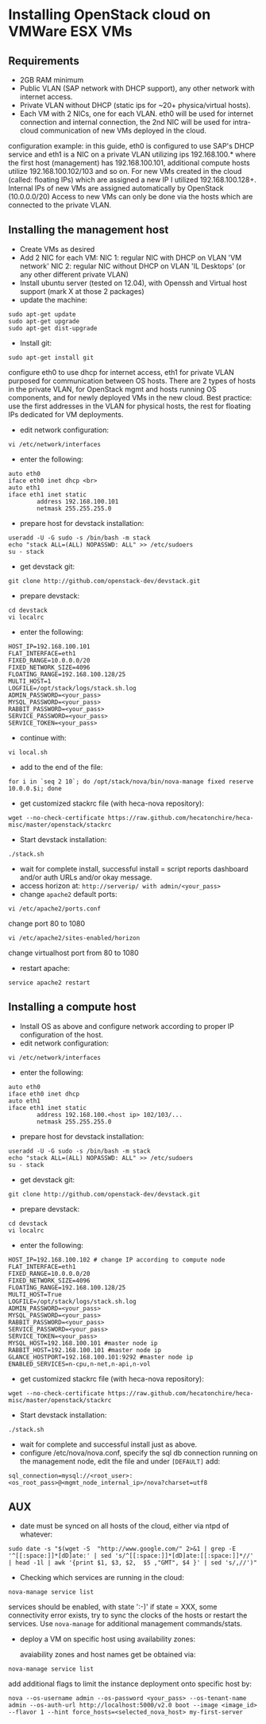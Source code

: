 # Installing OpenStack cloud on VMWare ESX VMs

## Requirements

- 2GB RAM minimum
- Public VLAN (SAP network with DHCP support), any other network with internet access.
- Private VLAN without DHCP (static ips for ~20+ physica/virtual hosts).
- Each VM with 2 NICs, one for each VLAN. eth0 will be used for internet connection and internal connection, 
  the 2nd NIC will be used for intra-cloud communication of new VMs deployed in the cloud.

configuration example:
in this guide, eth0 is configured to use SAP's DHCP service and eth1 is a NIC on a private VLAN utilizing ips 192.168.100.*
where the first host (management) has 192.168.100.101, additional compute hosts utilize 192.168.100.102/103 and so on.
For new VMs created in the cloud (called: floating IPs) which are assigned a new IP I utilized 192.168.100.128+.
Internal IPs of new VMs are assigned automatically by OpenStack (10.0.0.0/20)
Access to new VMs can only be done via the hosts which are connected to the private VLAN. 

## Installing the management host
- Create VMs as desired
- Add 2 NIC for each VM:
    NIC 1: regular NIC with DHCP on VLAN 'VM network'
    NIC 2: regular NIC without DHCP on VLAN 'IL Desktops' (or any other different private VLAN)
- Install ubuntu server (tested on 12.04), with Openssh and Virtual host support (mark X at those 2 packages)
- update the machine:
```
sudo apt-get update
sudo apt-get upgrade
sudo apt-get dist-upgrade
```
- Install git:
```
sudo apt-get install git
```

configure eth0 to use dhcp for internet access, eth1 for private VLAN purposed for communication between OS hosts.
  There are 2 types of hosts in the private VLAN, for OpenStack mgmt and hosts running OS components, and for newly
  deployed VMs in the new cloud. Best practice: use the first addresses in the VLAN for physical hosts, the rest for floating
  IPs dedicated for VM deployments.

- edit network configuration:
```
vi /etc/network/interfaces
```

- enter the following:
```
auto eth0
iface eth0 inet dhcp <br>
auto eth1
iface eth1 inet static
        address 192.168.100.101
        netmask 255.255.255.0
```
- prepare host for devstack installation:
```
useradd -U -G sudo -s /bin/bash -m stack
echo "stack ALL=(ALL) NOPASSWD: ALL" >> /etc/sudoers
su - stack
```
- get devstack git:
```
git clone http://github.com/openstack-dev/devstack.git
```
- prepare devstack:
```
cd devstack
vi localrc
```
- enter the following:
```
HOST_IP=192.168.100.101
FLAT_INTERFACE=eth1
FIXED_RANGE=10.0.0.0/20
FIXED_NETWORK_SIZE=4096
FLOATING_RANGE=192.168.100.128/25
MULTI_HOST=1
LOGFILE=/opt/stack/logs/stack.sh.log
ADMIN_PASSWORD=<your_pass>
MYSQL_PASSWORD=<your_pass>
RABBIT_PASSWORD=<your_pass>
SERVICE_PASSWORD=<your_pass>
SERVICE_TOKEN=<your_pass>
```
- continue with:
```
vi local.sh
```
- add to the end of the file:
```
for i in `seq 2 10`; do /opt/stack/nova/bin/nova-manage fixed reserve 10.0.0.$i; done
```
- get customized stackrc file (with heca-nova repository):
```
wget --no-check-certificate https://raw.github.com/hecatonchire/heca-misc/master/openstack/stackrc 
```
- Start devstack installation:
```
./stack.sh
```
- wait for complete install, successful install = script reports dashboard and/or auth URLs and/or okay message.
- access horizon at: `http://serverip/ with admin/<your_pass>`
- change `apache2` default ports:
```
vi /etc/apache2/ports.conf
```
change port 80 to 1080
```
vi /etc/apache2/sites-enabled/horizon
```
change virtualhost port from 80 to 1080
- restart apache:
```
service apache2 restart
```

## Installing a compute host
- Install OS as above and configure network according to proper IP configuration of the host.
- edit network configuration:
```
vi /etc/network/interfaces
```
- enter the following:
```
auto eth0
iface eth0 inet dhcp
auto eth1
iface eth1 inet static
        address 192.168.100.<host ip> 102/103/...
        netmask 255.255.255.0
```

- prepare host for devstack installation:
```
useradd -U -G sudo -s /bin/bash -m stack
echo "stack ALL=(ALL) NOPASSWD: ALL" >> /etc/sudoers
su - stack
```
- get devstack git:
```
git clone http://github.com/openstack-dev/devstack.git
```
- prepare devstack:
```
cd devstack
vi localrc
```
- enter the following:
```
HOST_IP=192.168.100.102 # change IP according to compute node
FLAT_INTERFACE=eth1
FIXED_RANGE=10.0.0.0/20
FIXED_NETWORK_SIZE=4096
FLOATING_RANGE=192.168.100.128/25
MULTI_HOST=True
LOGFILE=/opt/stack/logs/stack.sh.log
ADMIN_PASSWORD=<your_pass>
MYSQL_PASSWORD=<your_pass>
RABBIT_PASSWORD=<your_pass>
SERVICE_PASSWORD=<your_pass>
SERVICE_TOKEN=<your_pass>
MYSQL_HOST=192.168.100.101 #master node ip
RABBIT_HOST=192.168.100.101 #master node ip
GLANCE_HOSTPORT=192.168.100.101:9292 #master node ip
ENABLED_SERVICES=n-cpu,n-net,n-api,n-vol
```
- get customized stackrc file (with heca-nova repository):
```
wget --no-check-certificate https://raw.github.com/hecatonchire/heca-misc/master/openstack/stackrc 
```
- Start devstack installation:
```
./stack.sh
```
- wait for complete and successful install just as above.
- configure /etc/nova/nova.conf, specify the sql db connection running on the management node, edit the file and under `[DEFAULT]` add:
```
sql_connection=mysql://<root_user>:<os_root_pass>@<mgmt_node_internal_ip>/nova?charset=utf8
```

## AUX
- date must be synced on all hosts of the cloud, either via ntpd of whatever:

```
sudo date -s "$(wget -S  "http://www.google.com/" 2>&1 | grep -E '^[[:space:]]*[dD]ate:' | sed 's/^[[:space:]]*[dD]ate:[[:space:]]*//' | head -1l | awk '{print $1, $3, $2,  $5 ,"GMT", $4 }' | sed 's/,//')"
```
- Checking which services are running in the cloud:
```
nova-manage service list
```
services should be enabled, with state ':-)'
if state = XXX, some connectivity error exists, try to sync the clocks of the hosts or restart the services.
Use `nova-manage` for additional management commands/stats.
- deploy a VM on specific host using availability zones:

  avaiability zones and host names get be obtained via:
```
nova-manage service list
```
  add additional flags to limit the instance deployment onto specific host by:
```
nova --os-username admin --os-password <your_pass> --os-tenant-name admin --os-auth-url http://localhost:5000/v2.0 boot --image <image_id> --flavor 1 --hint force_hosts=<selected_nova_host> my-first-server
```

